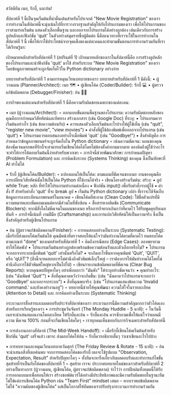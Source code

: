สวัสดีทีม เนย, รักบี้, และอ้น!

สัปดาห์ที่ 1 นี้เป็นจุดเริ่มต้นที่น่าตื่นเต้นสำหรับโปรเจกต์ "New Movie Registration" ของเรา การทำงานในสัปดาห์นี้จะมุ่งเน้นไปที่การวางรากฐานสำคัญให้กับโปรแกรมของเรา เพื่อให้โปรแกรมของเราสามารถเริ่มต้น แสดงตัวเลือกพื้นฐาน และออกจากโปรแกรมได้อย่างถูกต้อง เช่นเดียวกับการสร้างลูปหลักและฟังก์ชัน 'quit' ในตัวอย่างสมุดรายชื่อผู้ติดต่อ
นี่คือแนวทางที่เราจะใช้ในการทำงานในสัปดาห์ที่ 1 นี้ เพื่อให้เราใช้ประโยชน์จากจุดแข็งของแต่ละคนและทำตามขั้นตอนการทำงานร่วมกันที่เราได้เรียนรู้มา:

เป้าหมายหลักสำหรับสัปดาห์ที่ 1 (สปรินต์ที่ 1)
เป้าหมายหลักของเราในสัปดาห์นี้คือ การสร้างลูปหลักของโปรแกรมและนำฟังก์ชัน 'quit' มาใช้ สำหรับระบบ "New Movie Registration" ของเรา โดยข้อมูลภาพยนตร์จะถูกจัดเก็บไว้ใน Python dictionary อย่างง่าย

บทบาทสำหรับสัปดาห์ที่ 1
ตามการหมุนเวียนบทบาทของเรา บทบาทสำหรับสัปดาห์ที่ 1 มีดังนี้:
• ผู้วางแผน (Planner/Architect): เนย 🗺️
• ผู้เขียนโค้ด (Coder/Builder): รักบี้ 💻
• ผู้ตรวจแก้ข้อผิดพลาด (Debugger/Finisher): อ้น 🕵️‍♀️

ภารกิจของแต่ละคนสำหรับสัปดาห์ที่ 1
นี่คือความรับผิดชอบเฉพาะของแต่ละคน:

• เนย (ผู้วางแผน/Architect):
    ◦ ออกแบบขั้นตอนพื้นฐานของโปรแกรม: ความรับผิดชอบหลักของคุณคือการกำหนดวิสัยทัศน์และทิศทาง สร้างเอกสาร (เช่น Google Doc) ที่ระบุ:
        ▪ โปรแกรมควรเริ่มต้นอย่างไร (เช่น ข้อความต้อนรับ)
        ▪ ควรแสดงตัวเลือกเริ่มต้นอะไรบ้างให้ผู้ใช้เห็น (เช่น "quit", "register new movie", "view movies")
        ▪ คำสั่งที่ผู้ใช้ต้องพิมพ์เพื่อออกจากโปรแกรม (เช่น 'quit')
        ▪ โปรแกรมควรตอบสนองอย่างไรเมื่อพิมพ์ 'quit' (เช่น "Goodbye!")
        ▪ สิ่งสำคัญคือ การกำหนดว่าข้อมูลภาพยนตร์จะถูกจัดเก็บใน Python dictionary
    ◦ เน้นความชัดเจน: แผนของคุณต้องชัดเจนมากพอที่รักบี้จะสามารถเริ่มเขียนโค้ดได้โดยไม่ต้องตั้งคำถามมากมาย ลองคิดถึงผู้ใช้ว่าอะไรจะทำให้การโต้ตอบเริ่มต้นนี้ง่ายสำหรับพวกเขา
    ◦ ภารกิจนี้ช่วยพัฒนาทักษะ การกำหนดปัญหา (Problem Formulation) และ การคิดเชิงระบบ (Systems Thinking) ของคุณ ซึ่งเป็นทักษะที่ AI ทำไม่ได้

• รักบี้ (ผู้เขียนโค้ด/Builder):
    ◦ แปลงแผนให้เป็นโค้ด: ตามแผนที่ชัดเจนของเนย งานของคุณคือการเปลี่ยนวิสัยทัศน์นั้นให้เป็นโค้ด Python ที่ใช้งานได้จริง
    ◦ เขียนโครงสร้างเริ่มต้น: สร้าง:
        ▪ ลูป while True: หลัก ที่ทำให้โปรแกรมทำงานต่อเนื่อง
        ▪ ฟังก์ชัน input() เพื่อรับคำสั่งจากผู้ใช้
        ▪ คำสั่ง if สำหรับคำสั่ง 'quit' ที่จะ break ลูป
        ▪ เริ่มต้น Python dictionary เปล่า ที่เราจะใช้จัดเก็บข้อมูลการลงทะเบียนภาพยนตร์ในอนาคต
    ◦ เขียนโค้ดที่สะอาด (Clean Code): ใช้ชื่อตัวแปรที่มีความหมายและเพิ่มคอมเมนต์หากมีส่วนใดที่ซับซ้อน
    ◦ สื่อสารหากติดขัด (Communicate Blockers): หากมีสิ่งใดไม่ชัดเจนในแผนของเนย หรือภารกิจยากเกินกว่าที่คาดไว้ ให้รีบพูดคุยกับเนยทันที
    ◦ ภารกิจนี้เน้นที่ งานฝีมือ (Craftsmanship) และการแปลวิสัยทัศน์ให้เป็นความจริง ซึ่งเป็นสิ่งสำคัญสำหรับผู้เขียนโปรแกรม

• อ้น (ผู้ตรวจแก้ข้อผิดพลาด/Finisher):
    ◦ การทดสอบอย่างเป็นระบบ (Systematic Testing): เมื่อรักบี้ส่งมอบโค้ดเริ่มต้นให้ คุณมีหน้าที่ตรวจสอบให้แน่ใจว่ามันทำงานได้ตามที่คาดไว้ ทดสอบโค้ดตามเกณฑ์ "done" ของเนยสำหรับสัปดาห์ที่ 1
    ◦ คิดถึงกรณีขอบ (Edge Cases): ลองพยายามทำให้โค้ดพัง!
        ▪ โปรแกรมเริ่มต้นอย่างถูกต้องพร้อมข้อความต้อนรับและตัวเลือกหรือไม่?
        ▪ โปรแกรมจะออกจากระบบเมื่อพิมพ์ 'quit' เท่านั้นหรือไม่?
        ▪ จะเกิดอะไรขึ้นหากคุณพิมพ์ 'Quit', 'QUIT', หรือ 'qUiT'? (สิ่งนี้จะทดสอบการไม่คำนึงถึงตัวพิมพ์เล็ก/ใหญ่ – เราต้องการให้มันทำงานได้โดยไม่คำนึงถึงการใช้ตัวพิมพ์ใหญ่หากเป็นไปได้)
    ◦ เขียนรายงานข้อผิดพลาดที่ชัดเจน (Clear Bug Reports): หากคุณพบปัญหาใดๆ อย่าเพิ่งบอกว่า "มันพัง" ให้ระบุอย่างชัดเจนว่า:
        ▪ คุณทำอะไร: (เช่น "ฉันพิมพ์ 'Quit'")
        ▪ สิ่งที่คุณคาดหวังว่าจะเกิดขึ้น: (เช่น "ฉันคาดว่าโปรแกรมจะบอกว่า 'Goodbye!' และออกจากระบบ")
        ▪ สิ่งที่คุณพบจริง: (เช่น "โปรแกรมแสดงข้อความ 'Invalid command.' และยังคงทำงานอยู่")
    ◦ บทบาทนี้ช่วยให้คุณพัฒนา ความใส่ใจในรายละเอียด (Attention to Detail) และ การคิดอย่างเป็นระบบ (Systematic Thinking)
    
กระบวนการสื่อสารและผลตอบรับประจำสัปดาห์ของเรา
กระบวนการนี้มีความสำคัญมากกว่าตัวโค้ดเองสำหรับการเรียนรู้ของเรา
• การประชุมวันจันทร์ (The Monday Huddle - 5 นาที):
    ◦ ในวันนี้ เนยจะนำเสนอแผนงานโดยละเอียด ให้รักบี้และอ้น
    ◦ รักบี้และอ้น ควรซักถามเพื่อให้แน่ใจว่าแผนมีความ ชัดเจน 100% ก่อนที่จะเริ่มเขียนโค้ดใดๆ
    ◦ เราทุกคนเห็นชอบกับภารกิจเฉพาะสำหรับสัปดาห์นี้
    
• การส่งงานกลางสัปดาห์ (The Mid-Week Handoff):
    ◦ เมื่อรักบี้เขียนโค้ดเริ่มต้นสำหรับฟังก์ชัน 'quit' เสร็จแล้ว เขาจะ ส่งมอบโค้ดให้อ้น
    ◦ รักบี้ควรอธิบายสั้นๆ ว่าเขาเขียนอะไรไปบ้าง
    
• การทบทวนและหมุนเวียนบทบาทวันศุกร์ (The Friday Review & Rotate - 15 นาที):
    ◦ อ้นจะนำเสนอสิ่งที่เธอค้นพบ จากการทดสอบโค้ดของรักบี้ เธอจะใช้รูปแบบ "Observation, Expectation, Result" สำหรับปัญหาใดๆ
    ◦ ทั้งทีมจะหารือเกี่ยวกับผลตอบรับและทำการแก้ไขขั้นสุดท้ายที่จำเป็นกับโค้ดของสัปดาห์ที่ 1
    ◦ สุดท้าย เราจะ ประกาศบทบาทใหม่ของเราสำหรับสัปดาห์ที่ 2 อย่างเป็นทางการ (ผู้วางแผน, ผู้เขียนโค้ด, ผู้ตรวจแก้ข้อผิดพลาด)
จำไว้ว่า การฝึกฝนทั้งหมดนี้ได้รับการออกแบบมาเพื่อสอนให้เรา สร้างซอฟต์แวร์ได้อย่างมีประสิทธิภาพและมีความรับผิดชอบในฐานะทีม ไม่ใช่แค่การเขียนโค้ด Python เน้น "Team First" mindset เสมอ – หากเราพบข้อผิดพลาด ไม่ใช่ "ความผิดของผู้เขียนโค้ด" แต่เป็นโอกาสให้ทีมของเราปรับปรุงกระบวนการทำงานร่วมกัน
